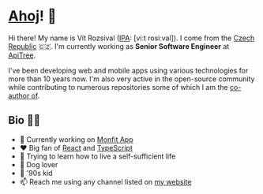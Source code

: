 # [Ahoj](https://en.wiktionary.org/wiki/ahoj)! 👋

Hi there! My name is Vít Rozsíval ([IPA](https://en.wikipedia.org/wiki/International_Phonetic_Alphabet): \[viːt rosiːval]). I come from the [Czech Republic](https://en.wikipedia.org/wiki/Czech_Republic) 🇨🇿. I'm currently working as **Senior Software Engineer** at [ApiTree](https://github.com/apitreecz).

I've been developing web and mobile apps using various technologies for more than 10 years now. I'm also very active in the open-source community while contributing to numerous repositories some of which I am the [co-author of](https://github.com/wavevision).

## Bio 💁‍♂️

- 🔭 Currently working on [Monfit App](https://monfit.cz/aplikace/)
- ♥️ Big fan of [React](https://github.com/facebook/react) and [TypeScript](https://github.com/microsoft/TypeScript)
- 🌱 Trying to learn how to live a self-sufficient life
- 🐶 Dog lover
- 👶 '90s kid
- 📫 Reach me using any channel listed on [my website](http://vitrozsival.cz)
